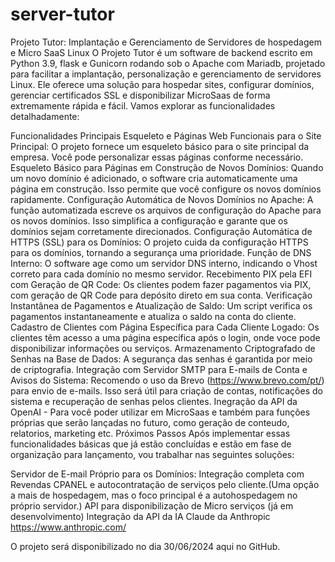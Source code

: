 # server-tutor
Projeto Tutor: Implantação e Gerenciamento de Servidores de hospedagem e Micro SaaS Linux
O Projeto Tutor é um software de backend escrito em Python 3.9, flask e Gunicorn rodando sob o Apache com Mariadb, projetado para facilitar a implantação, personalização e gerenciamento de servidores Linux. Ele oferece uma solução para hospedar sites, configurar domínios, gerenciar certificados SSL e disponibilizar MicroSaas de forma extremamente rápida e fácil. Vamos explorar as funcionalidades detalhadamente:

Funcionalidades Principais
Esqueleto e Páginas Web Funcionais para o Site Principal:
O projeto fornece um esqueleto básico para o site principal da empresa. Você pode personalizar essas páginas conforme necessário.
Esqueleto Básico para Páginas em Construção de Novos Domínios:
Quando um novo domínio é adicionado, o software cria automaticamente uma página em construção. Isso permite que você configure os novos domínios rapidamente.
Configuração Automática de Novos Domínios no Apache:
A função automatizada escreve os arquivos de configuração do Apache para os novos domínios. Isso simplifica a configuração e garante que os domínios sejam corretamente direcionados.
Configuração Automática de HTTPS (SSL) para os Domínios:
O projeto cuida da configuração HTTPS para os domínios, tornando a segurança uma prioridade.
Função de DNS Interno:
O software age como um servidor DNS interno, indicando o Vhost correto para cada domínio no mesmo servidor.
Recebimento PIX pela EFI com Geração de QR Code:
Os clientes podem fazer pagamentos via PIX, com geração de QR Code para depósito direto em sua conta.
Verificação Instantânea de Pagamentos e Atualização de Saldo:
Um script verifica os pagamentos instantaneamente e atualiza o saldo na conta do cliente.
Cadastro de Clientes com Página Específica para Cada Cliente Logado:
Os clientes têm acesso a uma página específica após o login, onde voce pode disponibilizar informações ou serviços.
Armazenamento Criptografado de Senhas na Base de Dados:
A segurança das senhas é garantida por meio de criptografia.
Integração com Servidor SMTP para E-mails de Conta e Avisos do Sistema:
Recomendo o uso da Brevo (https://www.brevo.com/pt/) para envio de e-mails. Isso será útil para criação de contas, notificações do sistema e recuperação de senhas pelos clientes.
Inegração da API da OpenAI - Para você poder utilizar em MicroSaas e também para funções próprias que serão lançadas no futuro, como geração de conteudo, relatorios, marketing etc.
Próximos Passos
Após implementar essas funcionalidades básicas que já estão concluídas e estão em fase de organização para lançamento, vou trabalhar nas seguintes soluções:

Servidor de E-mail Próprio para os Domínios:
Integração completa com Revendas CPANEL e autocontratação de serviços pelo cliente.(Uma opção a mais de hospedagem, mas o foco principal é a autohospedagem no próprio servidor.)
API para disponibilização de Micro serviços (já em desenvolvimento)
Integração da API da IA Claude da Anthropic https://www.anthropic.com/

O projeto será disponibilizado no dia 30/06/2024 aqui no GitHub.

